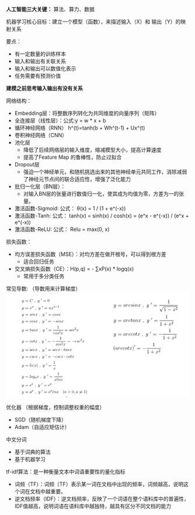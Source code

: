 **人工智能三大关键：** 算法、算力、数据

机器学习核心目标：建立一个模型（函数），来描述输入（X）和 输出（Y）的映射关系

要点：

- 有一定数量的训练样本
- 输入和输出有关联关系
- 输入和输出可以数值化表示
- 任务需要有预测价值

**建模之前思考输入输出有没有关系**

网络结构：

- Embedding层：将整数序列转化为共同维度的向量序列（矩阵）
- 全连接层（线性层）：公式:y = w * x + b
- 循环神经网络（RNN） h^(t)=tanh(b + Wh^(t-1) + Ux^(t)
- 卷积神经网络（CNN）
- 池化层
    - 降低了后续网络层的输入维度，缩减模型大小，提高计算速度
    - 提高了Feature Map 的鲁棒性，防止过拟合
- Dropout层
    - 强迫一个神经单元，和随机挑选出来的其他神经单元共同工作，消除减弱了神经元节点间的联合适应性，增强了泛化能力
- 批归一化层（BN层）：
    - 对输入BN层的张量进行数值归一化，使其成为均值为零，方差为一的张量。
- 激活函数-Sigmoid: 公式： θ(x) = 1 / (1 + e^(-x))
- 激活函数-Tanh: 公式： tanh(x) = sinh(x) / cosh(x) = (e^x - e^(-x)) / (e^x + e^(-x))
- 激活函数-ReLU: 公式： Relu = max(0, x)

损失函数：

- 均方误差损失函数（MSE）：对均方差在做开根号，可以得到根方差
    - 适合回归任务
- 交叉熵损失函数（CE）：H(p,q) = - ∑xP(x) * logq(x)
    - 常用于多分类任务

常见导数: （导数用来计算梯度）
![img.png](picture/导数.png)

优化器 （根据梯度，控制调整权重的幅度）

- SGD（随机梯度下降）
- Adam（自适应矩估计）

中文分词
- 基于词典的算法
- 基于机器学习


tf-idf算法：是一种衡量文本中词语重要性的量化指标
- 词频（TF）：词频（TF）表示某一词在文档中出现的频率，词频越高，说明这个词在文档中越重要。
- 逆文档频率（IDF）：逆文档频率，反映了一个词语在整个语料库中的普遍性，IDF值越高，说明词语在语料库中越独特，越具有区分不同文档的能力